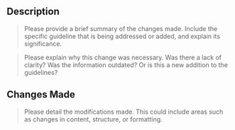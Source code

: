 ## Description

> Please provide a brief summary of the changes made. Include the specific guideline that is being
> addressed or added, and explain its significance.

> Please explain why this change was necessary. Was there a lack of clarity? Was the information
> outdated? Or is this a new addition to the guidelines?

## Changes Made

> Please detail the modifications made. This could include areas such as changes in content,
> structure, or formatting.
